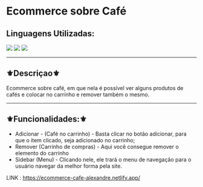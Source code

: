 <h1>Ecommerce sobre Café</h1>

<h2>Linguagens Utilizadas:</h2>

<div style="display: inline_block">
  <img src="https://img.shields.io/badge/HTML5-E34F26?style=for-the-badge&logo=html5&logoColor=white"></img> 
  <img src="https://img.shields.io/badge/CSS3-1572B6?style=for-the-badge&logo=css3&logoColor=white"></img>
  <img src="https://img.shields.io/badge/JavaScript-F7DF1E?style=for-the-badge&logo=javascript&logoColor=black"></img>
 
</div>
<hr>
<h2>⚜️Descriçao⚜️</h2>
<p>Ecommerce sobre café, em que nela é possível ver alguns produtos de cafés e colocar no carrinho e remover também o mesmo.</p>
<hr>
<h2>⚜️Funcionalidades:⚜️</h2>
<ul>
<li>Adicionar - (Café no carrinho) - Basta clicar no botão adicionar, para que  o item clicado, seja adicionado no carrinho;</li>
<li>Remover (Carrinho de compras) - Aqui você consegue remover  o elemento do carrinho</li>
<li>Sidebar (Menu) - Clicando nele, ele trará o menu de navegação para o usuário navegar da melhor forma pela site.</li>
</ul>

LINK : https://ecommerce-cafe-alexandre.netlify.app/
